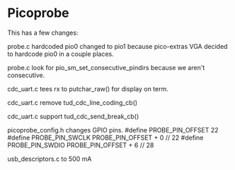 # Picoprobe

This has a few changes:

probe.c hardcoded pio0 changed to pio1 because pico-extras VGA
decided to hardcode pio0 in a couple places.

probe.c look for pio_sm_set_consecutive_pindirs because
we aren't consecutive.

cdc_uart.c tees rx to putchar_raw() for display on term.

cdc_uart.c remove tud_cdc_line_coding_cb()

cdc_uart.c support tud_cdc_send_break_cb()

picoprobe_config.h changes GPIO pins.
#define PROBE_PIN_OFFSET 22
#define PROBE_PIN_SWCLK PROBE_PIN_OFFSET + 0 // 22
#define PROBE_PIN_SWDIO PROBE_PIN_OFFSET + 6 // 28

usb_descriptors.c to 500 mA
